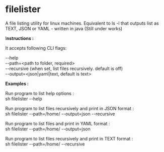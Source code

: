 # filelister
A file listing utility for linux machines. Equivalent to ls -l that outputs list as TEXT, JSON or YAML - written in java (Still under works)


I<b>nstructions : </b>

It accepts following CLI flags:<br>

--help  <print help> <br>
--path=<path to folder, required><br>
--recursive  (when set, list files recursively.  default is off)<br>
--output=<json|yaml|text, default is text><br>

<b>Examples : </b>

Run program to list help options :<br>
sh filelister --help<br>

Run program to list files recursively and print in JSON format :<br>
sh filelister --path=/home/ --output=json --recursive<br>

Run program to list files and print in YAML format :<br>
sh filelister --path=/home/ --output=json <br>

Run program to list files recursively and print in TEXT format :<br>
sh filelister --path=/home/ --recursive

